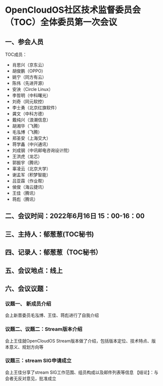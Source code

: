 # OpenCloudOS社区技术监督委员会（TOC）全体委员第一次会议

## 一、参会人员
TOC成员：
* 肖思兴（京东云）
* 胡俊鹏（OPPO）
* 姚宁（同方有云）
* 陈伟（先进开源）
* 安泱（Circle Linux）
* 李哲明（中科曙光）
* 刘奇（同元软控）
* 李士勇（北京红旗软件）
* 龚文（中科方德）
* 戴纯兴（浪潮信息）
* 胡湘华（飞腾）
* 毛泓博（飞腾）
* 郑圣安（上海交大）
* 蒋学鑫（中兴通讯）
* 刘成钢（中讯邮电咨询设计院）
* 王洪虎（龙芯）
* 郭振宇（腾讯）
* 辜凌云（北京大学）
* 谢孟军（积梦智能）
* 吕亚霖（作业帮）
* 侯俊（海云捷讯）
* 王佳（腾讯）
* 蒋彪（腾讯）


## 二、会议时间：2022年6月16日 15：00-16：00

## 三、主持人：郁葱葱(TOC秘书)

## 四、记录人：郁葱葱（TOC秘书）

## 五、会议地点：线上

## 六、会议议题：

### 议题一、 新成员介绍

会上新晋委员毛泓博、王佳、蒋彪进行了自我介绍

### 议题二、议题二：Stream版本介绍

会上王佳就OpenCloudOS Stream版本做了介绍，包括版本定位、技术特点、版本意义、规划方向等

### 议题三：stream SIG申请成立

会上王佳分享了stream SIG工作范围、组员构成以及邮件列表等信息
【结论】：与会者无反对意见，批准成立


